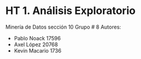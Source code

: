 # HT 1. Análisis Exploratorio
Minería de Datos sección 10
Grupo # 8
Autores:
- Pablo Noack 17596
- Axel López 20768
- Kevin Macario 1736

